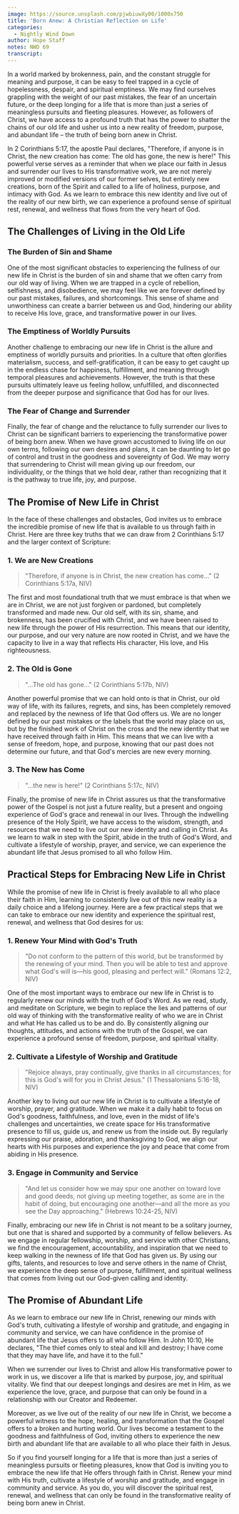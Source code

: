 ```yaml
---
image: https://source.unsplash.com/pjwbiuwXy00/1000x750
title: 'Born Anew: A Christian Reflection on Life'
categories:
  - Nightly Wind Down
author: Hope Staff
notes: NWD 69
transcript:
---
```

In a world marked by brokenness, pain, and the constant struggle for meaning and purpose, it can be easy to feel trapped in a cycle of hopelessness, despair, and spiritual emptiness. We may find ourselves grappling with the weight of our past mistakes, the fear of an uncertain future, or the deep longing for a life that is more than just a series of meaningless pursuits and fleeting pleasures. However, as followers of Christ, we have access to a profound truth that has the power to shatter the chains of our old life and usher us into a new reality of freedom, purpose, and abundant life – the truth of being born anew in Christ.

In 2 Corinthians 5:17, the apostle Paul declares, "Therefore, if anyone is in Christ, the new creation has come: The old has gone, the new is here!" This powerful verse serves as a reminder that when we place our faith in Jesus and surrender our lives to His transformative work, we are not merely improved or modified versions of our former selves, but entirely new creations, born of the Spirit and called to a life of holiness, purpose, and intimacy with God. As we learn to embrace this new identity and live out of the reality of our new birth, we can experience a profound sense of spiritual rest, renewal, and wellness that flows from the very heart of God.

## The Challenges of Living in the Old Life

### The Burden of Sin and Shame

One of the most significant obstacles to experiencing the fullness of our new life in Christ is the burden of sin and shame that we often carry from our old way of living. When we are trapped in a cycle of rebellion, selfishness, and disobedience, we may feel like we are forever defined by our past mistakes, failures, and shortcomings. This sense of shame and unworthiness can create a barrier between us and God, hindering our ability to receive His love, grace, and transformative power in our lives.

### The Emptiness of Worldly Pursuits

Another challenge to embracing our new life in Christ is the allure and emptiness of worldly pursuits and priorities. In a culture that often glorifies materialism, success, and self-gratification, it can be easy to get caught up in the endless chase for happiness, fulfillment, and meaning through temporal pleasures and achievements. However, the truth is that these pursuits ultimately leave us feeling hollow, unfulfilled, and disconnected from the deeper purpose and significance that God has for our lives.

### The Fear of Change and Surrender

Finally, the fear of change and the reluctance to fully surrender our lives to Christ can be significant barriers to experiencing the transformative power of being born anew. When we have grown accustomed to living life on our own terms, following our own desires and plans, it can be daunting to let go of control and trust in the goodness and sovereignty of God. We may worry that surrendering to Christ will mean giving up our freedom, our individuality, or the things that we hold dear, rather than recognizing that it is the pathway to true life, joy, and purpose.

## The Promise of New Life in Christ

In the face of these challenges and obstacles, God invites us to embrace the incredible promise of new life that is available to us through faith in Christ. Here are three key truths that we can draw from 2 Corinthians 5:17 and the larger context of Scripture:

### 1\. We are New Creations

> "Therefore, if anyone is in Christ, the new creation has come..." (2 Corinthians 5:17a, NIV)

The first and most foundational truth that we must embrace is that when we are in Christ, we are not just forgiven or pardoned, but completely transformed and made new. Our old self, with its sin, shame, and brokenness, has been crucified with Christ, and we have been raised to new life through the power of His resurrection. This means that our identity, our purpose, and our very nature are now rooted in Christ, and we have the capacity to live in a way that reflects His character, His love, and His righteousness.

### 2\. The Old is Gone

> "...The old has gone..." (2 Corinthians 5:17b, NIV)

Another powerful promise that we can hold onto is that in Christ, our old way of life, with its failures, regrets, and sins, has been completely removed and replaced by the newness of life that God offers us. We are no longer defined by our past mistakes or the labels that the world may place on us, but by the finished work of Christ on the cross and the new identity that we have received through faith in Him. This means that we can live with a sense of freedom, hope, and purpose, knowing that our past does not determine our future, and that God's mercies are new every morning.

### 3\. The New has Come

> "...the new is here!" (2 Corinthians 5:17c, NIV)

Finally, the promise of new life in Christ assures us that the transformative power of the Gospel is not just a future reality, but a present and ongoing experience of God's grace and renewal in our lives. Through the indwelling presence of the Holy Spirit, we have access to the wisdom, strength, and resources that we need to live out our new identity and calling in Christ. As we learn to walk in step with the Spirit, abide in the truth of God's Word, and cultivate a lifestyle of worship, prayer, and service, we can experience the abundant life that Jesus promised to all who follow Him.

## Practical Steps for Embracing New Life in Christ

While the promise of new life in Christ is freely available to all who place their faith in Him, learning to consistently live out of this new reality is a daily choice and a lifelong journey. Here are a few practical steps that we can take to embrace our new identity and experience the spiritual rest, renewal, and wellness that God desires for us:

### 1\. Renew Your Mind with God's Truth

> "Do not conform to the pattern of this world, but be transformed by the renewing of your mind. Then you will be able to test and approve what God's will is—his good, pleasing and perfect will." (Romans 12:2, NIV)

One of the most important ways to embrace our new life in Christ is to regularly renew our minds with the truth of God's Word. As we read, study, and meditate on Scripture, we begin to replace the lies and patterns of our old way of thinking with the transformative reality of who we are in Christ and what He has called us to be and do. By consistently aligning our thoughts, attitudes, and actions with the truth of the Gospel, we can experience a profound sense of freedom, purpose, and spiritual vitality.

### 2\. Cultivate a Lifestyle of Worship and Gratitude

> "Rejoice always, pray continually, give thanks in all circumstances; for this is God's will for you in Christ Jesus." (1 Thessalonians 5:16-18, NIV)

Another key to living out our new life in Christ is to cultivate a lifestyle of worship, prayer, and gratitude. When we make it a daily habit to focus on God's goodness, faithfulness, and love, even in the midst of life's challenges and uncertainties, we create space for His transformative presence to fill us, guide us, and renew us from the inside out. By regularly expressing our praise, adoration, and thanksgiving to God, we align our hearts with His purposes and experience the joy and peace that come from abiding in His presence.

### 3\. Engage in Community and Service

> "And let us consider how we may spur one another on toward love and good deeds, not giving up meeting together, as some are in the habit of doing, but encouraging one another—and all the more as you see the Day approaching." (Hebrews 10:24-25, NIV)

Finally, embracing our new life in Christ is not meant to be a solitary journey, but one that is shared and supported by a community of fellow believers. As we engage in regular fellowship, worship, and service with other Christians, we find the encouragement, accountability, and inspiration that we need to keep walking in the newness of life that God has given us. By using our gifts, talents, and resources to love and serve others in the name of Christ, we experience the deep sense of purpose, fulfillment, and spiritual wellness that comes from living out our God-given calling and identity.

## The Promise of Abundant Life

As we learn to embrace our new life in Christ, renewing our minds with God's truth, cultivating a lifestyle of worship and gratitude, and engaging in community and service, we can have confidence in the promise of abundant life that Jesus offers to all who follow Him. In John 10:10, He declares, "The thief comes only to steal and kill and destroy; I have come that they may have life, and have it to the full."

When we surrender our lives to Christ and allow His transformative power to work in us, we discover a life that is marked by purpose, joy, and spiritual vitality. We find that our deepest longings and desires are met in Him, as we experience the love, grace, and purpose that can only be found in a relationship with our Creator and Redeemer.

Moreover, as we live out of the reality of our new life in Christ, we become a powerful witness to the hope, healing, and transformation that the Gospel offers to a broken and hurting world. Our lives become a testament to the goodness and faithfulness of God, inviting others to experience the new birth and abundant life that are available to all who place their faith in Jesus.

So if you find yourself longing for a life that is more than just a series of meaningless pursuits or fleeting pleasures, know that God is inviting you to embrace the new life that He offers through faith in Christ. Renew your mind with His truth, cultivate a lifestyle of worship and gratitude, and engage in community and service. As you do, you will discover the spiritual rest, renewal, and wellness that can only be found in the transformative reality of being born anew in Christ.